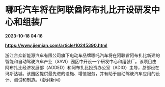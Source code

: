 # 哪吒汽车将在阿联酋阿布扎比开设研发中心和组装厂

**2023-10-18 04:16**

**https://www.jiemian.com/article/10245390.html**

浙江合众新能源汽车有限公司旗下电动车品牌哪吒汽车将在阿联酋阿布扎比新建的智能和自动驾驶汽车产业（SAVI）园区中开设一个研发中心和组装厂。该项目由阿布扎比经济发展部（ADDED）和阿布扎比投资办公室（ADIO）主导，总部设在玛斯达城。该园区提供最先进的设施、增值服务，并有助于自动驾驶汽车应用的设计、测试和制造。（澎湃新闻）